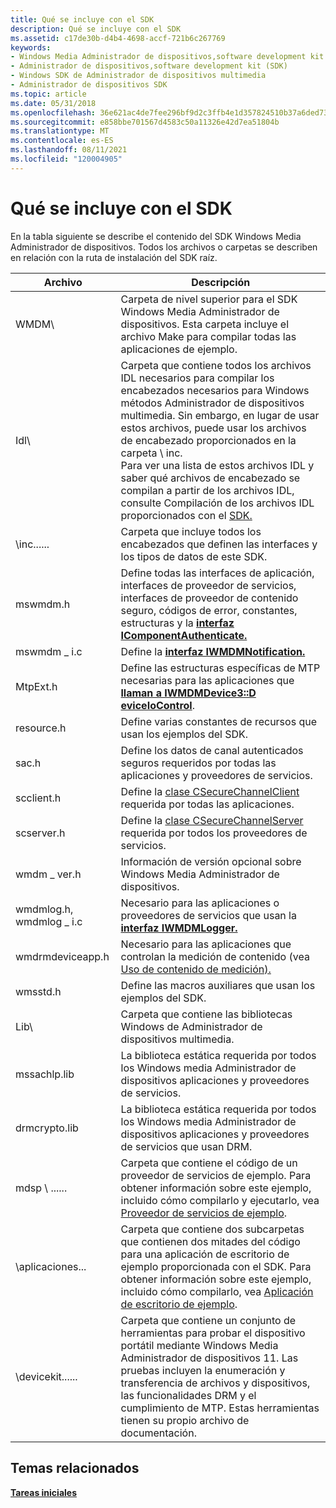 ```yaml
---
title: Qué se incluye con el SDK
description: Qué se incluye con el SDK
ms.assetid: c17de30b-d4b4-4698-accf-721b6c267769
keywords:
- Windows Media Administrador de dispositivos,software development kit (SDK)
- Administrador de dispositivos,software development kit (SDK)
- Windows SDK de Administrador de dispositivos multimedia
- Administrador de dispositivos SDK
ms.topic: article
ms.date: 05/31/2018
ms.openlocfilehash: 36e621ac4de7fee296bf9d2c3ffb4e1d357824510b37a6ded73efd66b91f38d9
ms.sourcegitcommit: e858bbe701567d4583c50a11326e42d7ea51804b
ms.translationtype: MT
ms.contentlocale: es-ES
ms.lasthandoff: 08/11/2021
ms.locfileid: "120004905"
---
```

# <a name="whats-included-with-the-sdk"></a>Qué se incluye con el SDK

En la tabla siguiente se describe el contenido del SDK Windows Media Administrador de dispositivos. Todos los archivos o carpetas se describen en relación con la ruta de instalación del SDK raíz.



| Archivo                       | Descripción                                                                                                                                                                                                                                                                                                                                                                                                                                         |
|----------------------------|-----------------------------------------------------------------------------------------------------------------------------------------------------------------------------------------------------------------------------------------------------------------------------------------------------------------------------------------------------------------------------------------------------------------------------------------------------|
| WMDM\\                     | Carpeta de nivel superior para el SDK Windows Media Administrador de dispositivos. Esta carpeta incluye el archivo Make para compilar todas las aplicaciones de ejemplo.                                                                                                                                                                                                                                                                                                              |
| Idl\\                      | Carpeta que contiene todos los archivos IDL necesarios para compilar los encabezados necesarios para Windows métodos Administrador de dispositivos multimedia. Sin embargo, en lugar de usar estos archivos, puede usar los archivos de encabezado proporcionados en la carpeta \\ inc.<br/> Para ver una lista de estos archivos IDL y saber qué archivos de encabezado se compilan a partir de los archivos IDL, consulte Compilación de los archivos IDL proporcionados con el [SDK.](compiling-the-idl-files-supplied-with-the-sdk.md)<br/> |
| \\inc......<br/>       | Carpeta que incluye todos los encabezados que definen las interfaces y los tipos de datos de este SDK.                                                                                                                                                                                                                                                                                                                                                         |
| mswmdm.h                   | Define todas las interfaces de aplicación, interfaces de proveedor de servicios, interfaces de proveedor de contenido seguro, códigos de error, constantes, estructuras y la [**interfaz IComponentAuthenticate.**](/windows/desktop/api/mswmdm/nn-mswmdm-icomponentauthenticate)                                                                                                                                                                                                                            |
| mswmdm \_ i.c                | Define la [**interfaz IWMDMNotification.**](/windows/desktop/api/mswmdm/nn-mswmdm-iwmdmnotification)                                                                                                                                                                                                                                                                                                                                                                               |
| MtpExt.h                   | Define las estructuras específicas de MTP necesarias para las aplicaciones que [**llaman a IWMDMDevice3::D eviceIoControl**](/windows/desktop/api/mswmdm/nf-mswmdm-iwmdmdevice3-deviceiocontrol).                                                                                                                                                                                                                                                                                                            |
| resource.h                 | Define varias constantes de recursos que usan los ejemplos del SDK.                                                                                                                                                                                                                                                                                                                                                                                         |
| sac.h                      | Define los datos de canal autenticados seguros requeridos por todas las aplicaciones y proveedores de servicios.                                                                                                                                                                                                                                                                                                                                                       |
| scclient.h                 | Define la [clase CSecureChannelClient](csecurechannelclient-class.md) requerida por todas las aplicaciones.                                                                                                                                                                                                                                                                                                                                              |
| scserver.h                 | Define la [clase CSecureChannelServer](csecurechannelserver-class.md) requerida por todos los proveedores de servicios.                                                                                                                                                                                                                                                                                                                                         |
| wmdm \_ ver.h                | Información de versión opcional sobre Windows Media Administrador de dispositivos.                                                                                                                                                                                                                                                                                                                                                                                    |
| wmdmlog.h, wmdmlog \_ i.c    | Necesario para las aplicaciones o proveedores de servicios que usan la [**interfaz IWMDMLogger.**](/windows/desktop/api/wmdmlog/nn-wmdmlog-iwmdmlogger)                                                                                                                                                                                                                                                                                                                                           |
| wmdrmdeviceapp.h           | Necesario para las aplicaciones que controlan la medición de contenido (vea [Uso de contenido de medición).](metering-content-usage.md)                                                                                                                                                                                                                                                                                                                                  |
| wmsstd.h                   | Define las macros auxiliares que usan los ejemplos del SDK.                                                                                                                                                                                                                                                                                                                                                                                                      |
| Lib\\                      | Carpeta que contiene las bibliotecas Windows de Administrador de dispositivos multimedia.                                                                                                                                                                                                                                                                                                                                                                                       |
| mssachlp.lib               | La biblioteca estática requerida por todos los Windows media Administrador de dispositivos aplicaciones y proveedores de servicios.                                                                                                                                                                                                                                                                                                                                                 |
| drmcrypto.lib              | La biblioteca estática requerida por todos los Windows media Administrador de dispositivos aplicaciones y proveedores de servicios que usan DRM.                                                                                                                                                                                                                                                                                                                                    |
| mdsp \\ ......<br/>      | Carpeta que contiene el código de un proveedor de servicios de ejemplo. Para obtener información sobre este ejemplo, incluido cómo compilarlo y ejecutarlo, vea [Proveedor de servicios de ejemplo](sample-service-provider.md).                                                                                                                                                                                                                                                    |
| \\aplicaciones...<br/>      | Carpeta que contiene dos subcarpetas que contienen dos mitades del código para una aplicación de escritorio de ejemplo proporcionada con el SDK. Para obtener información sobre este ejemplo, incluido cómo compilarlo, vea [Aplicación de escritorio de ejemplo](sample-desktop-application.md).                                                                                                                                                                                      |
| \\devicekit......<br/> | Carpeta que contiene un conjunto de herramientas para probar el dispositivo portátil mediante Windows Media Administrador de dispositivos 11. Las pruebas incluyen la enumeración y transferencia de archivos y dispositivos, las funcionalidades DRM y el cumplimiento de MTP. Estas herramientas tienen su propio archivo de documentación.                                                                                                                                                                                       |



 

## <a name="related-topics"></a>Temas relacionados

<dl> <dt>

[**Tareas iniciales**](getting-started.md)
</dt> </dl>

 

 





